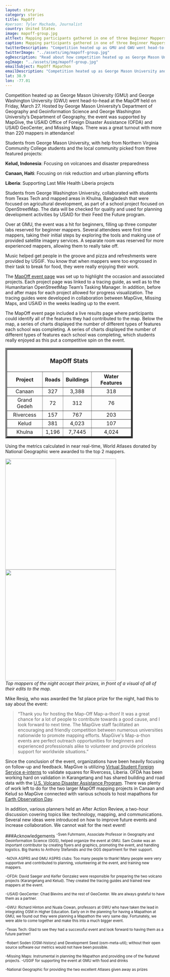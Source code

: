 ```yaml
---
layout: story
category: stories
title: MapOff
#person: Tyler Machado, Journalist 
country: United States
image: mapoff-group.jpg
altText: Mapping participants gathered in one of three Beginner Mappers’ rooms at George Mason University to communicate with George Washington University participants via webcam.
caption: Mapping participants gathered in one of three Beginner Mappers’ rooms at George Mason University to communicate with George Washington University participants via webcam.
twitterDescription: "Competition heated up as GMU and GWU went head-to-head at the MapOff"
twitterImage: "../assets/img/mapoff-group.jpg"
ogDescription: "Read about how competition heated up as George Mason University and George Washington University went head-to-head at the MapOff held on Friday, March 27."
ogImage: "../assets/img/mapoff-group.jpg"
emailSubject: MapOff Mapathon
emailDescription: "Competition heated up as George Mason University and George Washington University went head-to-head at the MapOff held on Friday, March 27."
lat: 38.9
lon: -77.01
---
```


<style type="text/css">
#table_title {
	margin-top:0px;
}
</style>
<!-- http://christianspecht.de/2014/03/08/generating-an-image-gallery-with-jekyll-and-lightbox2/ -->
<script src="{{site.baseurl}}/assets/js/lightbox.min.js"></script>
<link href="{{site.baseurl}}/assets/css/lightbox.css" rel="stylesheet" />

Competition heated up as George Mason University (GMU) and George Washington University (GWU) went head-to-head at the MapOff held on Friday, March 27. Hosted by George Mason University’s Department of Geography and Geoinformation Science and George Washington University’s Department of Geography, the event was supported by MapGive, the USAID Office of Foreign Disaster Assistance (OFDA) and USAID GeoCenter, and Missing Maps. There was a great turnout with more than 220 mappers in attendance!

Students from George Mason University, with help from Northern Virginia Community College students and the local community picked from three featured projects:

**Kelud, Indonesia**: Focusing on volcanoes and disaster preparedness

**Canaan, Haiti**: Focusing on risk reduction and urban planning efforts

**Liberia**: Supporting Last Mile Health Liberia projects

Students from George Washington University, collaborated with students from Texas Tech and mapped areas in Khulna, Bangladesh that were focused on agricultural development, as part of a school project focused on OpenStreetMap. The data will be checked for quality and used for planning development activities by USAID for their Feed the Future program. 

Over at GMU, the event was a hit for beginners, filling up three computer labs reserved for beginner mappers. Several attendees were first time mappers, taking their initial steps by exploring the tools and making use of provided satellite imagery services. A separate room was reserved for more experienced mappers, allowing them to really take off. 

Music helped get people in the groove and pizza and refreshments were provided by USGIF. You know that when mappers were too engrossed in their task to break for food, they were really enjoying their work.

The <a href="http://mapgive.state.gov/events/mapoff" target="_blank"> MapOff event page</a> was set up to highlight the occasion and associated projects. Each project page was linked to a tracing guide, as well as to the Humanitarian OpenStreetMap Team’s Tasking Manager. In addition, before and after maps for each project allowed for progress visualization. The tracing guides were developed in collaboration between MapGive, Missing Maps, and USAID in the weeks leading up to the event. 

The MapOff event page included a live results page where participants could identify all of the features they had contributed to the map. Below the map, a series of charts displayed the number of different types of features each school was completing. A series of charts displayed the number of different types of features each school was completing, which students really enjoyed as this put a competitive spin on the event.

<table border="5" style="width:80%" cellpadding="4" cellspacing="3">
  <tr>
    <th colspan="4"><br><h3 id="table_title">MapOff Stats</h3></th>
  </tr>
  <tr>
    <th>Project</th>
    <th>Roads</th> 
    <th>Buildings</th>
    <th>Water Features</th>
  </tr>
  <tr align="center">
    <td>Canaan</td>
    <td>327</td> 
    <td>3,388</td>
    <td>318</td>
  </tr>
  <tr align="center">
    <td>Grand Gedeh</td>
    <td>72</td> 
    <td>312</td>
    <td>76</td>
  </tr>
  <tr align="center">
    <td>Rivercess</td>
    <td>157</td> 
    <td>767</td>
    <td>203</td>
  </tr>
  <tr align="center">
    <td>Kelud</td>
    <td>381</td> 
    <td>4,023</td>
    <td>107</td>
  </tr>
  <tr align="center">
    <td>Khulna</td>
    <td>1,196</td> 
    <td>7,7445</td>
    <td>4,024</td>
  </tr>
</table>

<p>

Using the metrics calculated in near real-time, World Atlases donated by National Geographic were awarded to the top 2 mappers.


<div>
<div class="image-set">
    <a class="image-link" href="{{site.baseurl}}/assets/img/gmu_1st_place.jpg" data-lightbox="1" title="1st place mapper">
      <img src="{{ site.baseurl }}/assets/img/gmu_1st_place.jpg" height="350">
    </a>
    <a class="image-link" href="{{site.baseurl}}/assets/img/gmu_2nd_place.jpg" data-lightbox="1" title="2nd place mapper">
      <img src="{{ site.baseurl }}/assets/img/gmu_2nd_place.jpg" height="350">
    </a>
</div>
<figcaption><em>Top mappers of the night accept their prizes, in front of a visual of all of their edits to the map.</em></figcaption>
</div>

<p>

Mike Resig, who was awarded the 1st place prize for the night, had this to say about the event:<blockquote>“Thank you for hosting the Map-Off Map-a-thon! It was a great chance for a lot of people to contribute towards a good cause, and I look forward to next time. The MapGive staff facilitated an encouraging and friendly competition between numerous universities nationwide to promote mapping efforts. MapGive's Map-a-thon events are perfect outreach opportunities for beginners and experienced professionals alike to volunteer and provide priceless support for worldwide situations.”</blockquote>

Since the conclusion of the event, organizations have been heavily focusing on follow-up and feedback. MapGive is utilizing <a href="http://www.state.gov/vsfs/" target="_blank"> Virtual Student Foreign Service e-interns</a> to validate squares for Rivercess, Liberia. OFDA has been working hard on validation in Karangetang and has shared building and road data with the <a href="http://volcanoes.usgs.gov/vdap/" target="_blank"> U.S. Volcano Disaster Assistance Program</a>. There was plenty of work left to do for the two larger MapOff mapping projects in Canaan and Kelud so MapGive connected with various schools to host mapathons for <a href="http://mapgive.state.gov/events/earth-obs-day/" target="_blank">Earth Observation Day</a>.

In addition, various planners held an After Action Review, a two-hour discussion covering topics like: technology, mapping, and communications. Several new ideas were introduced on how to improve future events and increase collaboration. We cannot wait for the next event!

###Acknowledgements
<sup>
-Sven Fuhrmann, Associate Professor in Geography and Geoinformation Science (GGS), helped organize the event at GMU. Sam Cooke was an important contributor by creating flyers and graphics, promoting the event, and handling logistics. Big thanks to Anthony Stefanidis and the GGS department for their support.
</sup>
<p>
<sup>
-NOVA ASPRS and GMU ASPRS clubs: Too many people to thank! Many people were very supportive and contributed to planning, volunteering at the event, and training new mappers.
</sup>
<p>
<sup>
-OFDA: David Saeger and Keifer Gonzalez were responsible for preparing the two volcano projects (Karangetang and Kelud). They created the tracing guides and trained new mappers at the event.
</sup>
<p>
<sup>
-USAID GeoCenter: Chad Blevins and the rest of GeoCenter. We are always grateful to have them as a partner.
</sup>
<p>
<sup>
-GWU: Richard Hinton and Nuala Cowan, professors at GWU who have taken the lead in integrating OSM in Higher Education. Early on in the planning for having a Mapathon at GMU, we found out they were planning a Mapathon the very same day. Fortunately, we were able to come together and make this into a much bigger event.
</sup>
<p>
<sup>
-Texas Tech: Glad to see they had a successful event and look forward to having them as a future partner!
</sup>
<p>
<sup>
-Robert Soden (OSM-history) and Development Seed (osm-meta-util); without their open source software our metrics would not have been possible.
</sup>
<p>
<sup>
-Missing Maps: Instrumental in planning the Mapathon and providing one of the featured projects.
</sup>
<sup>
-USGIF for supporting the event at GMU with food and drinks
</sup>
<p>
<sup>
-National Geographic for providing the two excellent Atlases given away as prizes
</sup>

